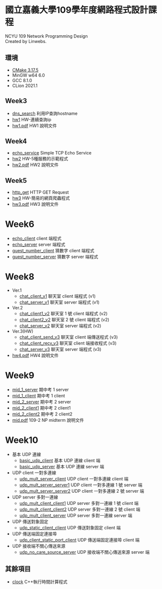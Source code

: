 # 國立嘉義大學109學年度網路程式設計課程

NCYU 109 Network Programming Design  
Created by Linwebs.

## 環境

* [CMake 3.17.5](CMakeLists.txt)
* MinGW w64 6.0
* GCC 8.1.0
* CLion 2021.1

## Week3

* [dns_search](dns_search.cpp) 利用IP查詢hostname
* [hw1](hw1.cpp) HW-連續查詢ip
* [hw1.pdf](hw_pdf/hw1.pdf) HW1 說明文件

## Week4

* [echo_service](echo_service.cpp) Simple TCP Echo Service
* [hw2](hw2.cpp) HW-5種服務的示範程式
* [hw2.pdf](hw_pdf/hw2.pdf) HW2 說明文件

## Week5

* [http_get](http_get.cpp) HTTP GET Request
* [hw3](hw3.cpp) HW-簡易的網頁爬蟲程式
* [hw3.pdf](hw_pdf/hw3.pdf) HW3 說明文件

# Week6

* [echo_client](echo_client.cpp) client 端程式
* [echo_server](echo_server.cpp) server 端程式
* [guest_number_client](guest_number_client.cpp) 猜數字 client 端程式
* [guest_number_server](guest_number_server.cpp) 猜數字 server 端程式

# Week8

* Ver.1
    * [chat_client_v1](chat_client_v1.cpp) 聊天室 client 端程式 (v1)
    * [chat_server_v1](chat_server_v1.cpp) 聊天室 server 端程式 (v1)
* Ver.2
    * [chat_client1_v2](chat_client1_v2.cpp) 聊天室 1 號 client 端程式 (v2)
    * [chat_client2_v2](chat_client2_v2.cpp) 聊天室 2 號 client 端程式 (v2)
    * [chat_server_v2](chat_server_v2.cpp) 聊天室 server 端程式 (v2)
* Ver.3(HW)
    * [chat_client_send_v3](chat_client_send_v3.cpp) 聊天室 client 端傳送程式 (v3)
    * [chat_client_recv_v3](chat_client_recv_v3.cpp) 聊天室 client 端接收程式 (v3)
    * [chat_server_v3](chat_server_v3.cpp) 聊天室 server 端程式 (v3)
* [hw4.pdf](hw_pdf/hw4.pdf) HW4 說明文件

# Week9

* [mid_1_server](mid_1_server.cpp) 期中考 1 server
* [mid_1_client](mid_1_client.cpp) 期中考 1 client
* [mid_2_server](mid_2_server.cpp) 期中考 2 server
* [mid_2_client1](mid_2_client1.cpp) 期中考 2 client1
* [mid_2_client2](mid_2_client2.cpp) 期中考 2 client2
* [mid.pdf](hw_pdf/mid.pdf) 109-2 NP midterm 說明文件

# Week10

* 基本 UDP 連線
    * [basic_udp_client](basic_udp_client.cpp) 基本 UDP 連線 client 端
    * [basic_udp_server](basic_udp_server.cpp) 基本 UDP 連線 server 端
* UDP client 一對多連線
    * [udp_mult_server_client](udp_mult_server_client.cpp) UDP client 一對多連線 client 端
    * [udp_mult_server_server1](udp_mult_server_server1.cpp) UDP client 一對多連線 1 號 server 端
    * [udp_mult_server_server2](udp_mult_server_server2.cpp) UDP client 一對多連線 2 號 server 端
* UDP server 多對一連線
    * [udp_mult_client_client1](udp_mult_client_client1.cpp) UDP server 多對一連線 1 號 client 端
    * [udp_mult_client_client2](udp_mult_client_client2.cpp) UDP server 多對一連線 2 號 client 端
    * [udp_mult_client_server](udp_mult_client_server.cpp) UDP server 多對一連線 server 端
* UDP 傳送對象固定
  * [udp_static_client_client](udp_static_client_client.cpp) UDP 傳送對象固定 client 端
* UDP 傳送端固定連接埠
  * [udp_client_static_port_client](udp_client_static_port_client.cpp) UDP 傳送端固定連接埠 client 端
* UDP 接收端不關心傳送來源
  * [udp_no_care_source_server](udp_no_care_source_server.cpp) UDP 接收端不關心傳送來源 server 端

## 其餘項目

* [clock](clock.cpp) C++執行時間計算程式
